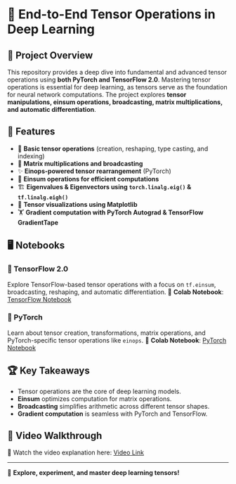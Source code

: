 # 📌 End-to-End Tensor Operations in Deep Learning

## 🚀 Project Overview
This repository provides a deep dive into fundamental and advanced tensor operations using **both PyTorch and TensorFlow 2.0**. Mastering tensor operations is essential for deep learning, as tensors serve as the foundation for neural network computations. The project explores **tensor manipulations, einsum operations, broadcasting, matrix multiplications, and automatic differentiation**.


## 📌 Features
- 📌 **Basic tensor operations** (creation, reshaping, type casting, and indexing)
- 🔄 **Matrix multiplications and broadcasting**
- ✨ **Einops-powered tensor rearrangement** (PyTorch)
- 🧩 **Einsum operations for efficient computations**
- 🏗️ **Eigenvalues & Eigenvectors using `torch.linalg.eig()` & `tf.linalg.eigh()`**
- 🎨 **Tensor visualizations using Matplotlib**
- 🏋️ **Gradient computation with PyTorch Autograd & TensorFlow GradientTape**

## 🖥️ Notebooks
### 📌 TensorFlow 2.0
Explore TensorFlow-based tensor operations with a focus on `tf.einsum`, broadcasting, reshaping, and automatic differentiation.
📌 **Colab Notebook**: [TensorFlow Notebook](https://colab.research.google.com/drive/1cMXQrLLL3LUkPx-9aLsEVyuc_-C4W-IU?usp=sharing)

### 📌 PyTorch
Learn about tensor creation, transformations, matrix operations, and PyTorch-specific tensor operations like `einops`.
📌 **Colab Notebook**: [PyTorch Notebook](https://colab.research.google.com/drive/1As_pD71acXdz3X-OVQPhJT-G5wmZ1t9f?usp=sharing)


## 🏆 Key Takeaways
- Tensor operations are the core of deep learning models.
- **Einsum** optimizes computation for matrix operations.
- **Broadcasting** simplifies arithmetic across different tensor shapes.
- **Gradient computation** is seamless with PyTorch and TensorFlow.

## 🎥 Video Walkthrough
📌 Watch the video explanation here: [Video Link](https://youtu.be/NoF5db12YGw)

---
🚀 **Explore, experiment, and master deep learning tensors!**

